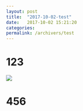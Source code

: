```yaml
---
layout: post
title:  "2017-10-02-test"
date:   2017-10-02 15:21:20
categories:
permalink: /archivers/test
---
```

# 123

<img src="http://chart.googleapis.com/chart?cht=tx&chl=\Large x=\frac{-b\pm\sqrt{b^2-4ac}}{2a}" style="border:none;">

# 456
